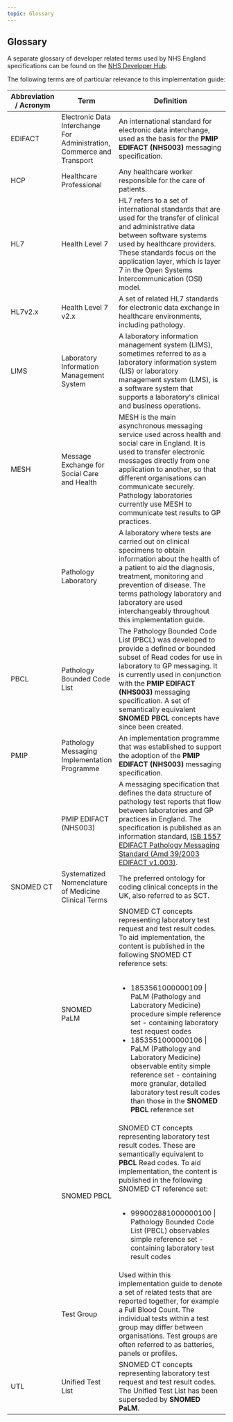 ```yaml
---
topic: Glossary
---
```

## Glossary
A separate glossary of developer related terms used by NHS England specifications can be found on the [NHS Developer Hub](https://digital.nhs.uk/developer/guides-and-documentation/glossary-of-developer-terms).

The following terms are of particular relevance to this implementation guide:

<table class="regular">
    <thead>
        <tr>
            <th width="10%">Abbreviation / Acronym</th>
            <th width="25%">Term</th>
            <th width="55%">Definition</th>
        </tr>
    </thead>
    <tbody>
        <tr>
            <td>EDIFACT</td>
            <td>Electronic Data Interchange For Administration, Commerce and Transport</td>
            <td>An international standard for electronic data interchange, used as the basis for the <b>PMIP EDIFACT (NHS003)</b> messaging specification.</td>
        </tr>
        <tr>
            <td>HCP</td>
            <td>Healthcare Professional</td>
            <td>Any healthcare worker responsible for the care of patients.</td>
        </tr>
        <tr>
            <td>HL7</td>
            <td>Health Level 7</td>
            <td>HL7 refers to a set of international standards that are used for the transfer of clinical and administrative data between software systems used by healthcare providers. These standards focus on the application layer, which is layer 7 in the Open Systems Intercommunication (OSI) model.</td>
        </tr>
        <tr>
            <td>HL7v2.x</td>
            <td>Health Level 7 v2.x</td>
            <td>A set of related HL7 standards for electronic data exchange in healthcare environments, including pathology.</td>
        </tr>
        <tr>
            <td>LIMS</td>
            <td>Laboratory Information Management System</td>
            <td>A laboratory information management system (LIMS), sometimes referred to as a laboratory information system (LIS) or laboratory management system (LMS), is a software system that supports a laboratory's clinical and business operations.</td>
        </tr>
        <tr>
            <td>MESH</td>
            <td>Message Exchange for Social Care and Health</td>
            <td>MESH is the main asynchronous messaging service used across health and social care in England. It is used to transfer electronic messages directly from one application to another, so that different organisations can communicate securely. Pathology laboratories currently use MESH to communicate test results to GP practices.</td>
        </tr>
        <tr>
            <td></td>
            <td>Pathology Laboratory</td>
            <td>A laboratory where tests are carried out on clinical specimens to obtain information about the health of a patient to aid the diagnosis, treatment, monitoring and prevention of disease. The terms pathology laboratory and laboratory are used interchangeably throughout this implementation guide.</td>
        </tr>
        <tr>
            <td>PBCL</td>
            <td>Pathology Bounded Code List</td>
            <td>The Pathology Bounded Code List (PBCL) was developed to provide a defined or bounded subset of Read codes for use in laboratory to GP messaging. It is currently used in conjunction with the <b>PMIP EDIFACT (NHS003)</b> messaging specification. A set of semantically equivalent <b>SNOMED PBCL</b> concepts have since been created.</td>
        </tr>
        <tr>
            <td>PMIP</td>
            <td>Pathology Messaging Implementation Programme</td>
            <td>An implementation programme that was established to support the adoption of the <b>PMIP EDIFACT (NHS003)</b> messaging specification.</td>
        </tr>
        <tr>
            <td></td>
            <td>PMIP EDIFACT (NHS003)</td>
            <td>A messaging specification that defines the data structure of pathology test reports that flow between laboratories and GP practices in England. The specification is published as an information standard, <a href="https://webarchive.nationalarchives.gov.uk/ukgwa/20150107154542/http:/www.isb.nhs.uk/documents/isb-1557">ISB 1557 EDIFACT Pathology Messaging Standard (Amd 39/2003 EDIFACT v1.003)</a>.</td>
        </tr>
        <tr>
            <td>SNOMED CT</td>
            <td>Systematized Nomenclature of Medicine Clinical Terms</td>
            <td>The preferred ontology for coding clinical concepts in the UK, also referred to as SCT.</td>
        </tr>
        <tr>
            <td></td>
            <td>SNOMED PaLM</td>
            <td>SNOMED CT concepts representing laboratory test request and test result codes. To aid implementation, the content is published in the following SNOMED CT reference sets:<br><br>
                <ul>
                    <li>1853561000000109 | PaLM (Pathology and Laboratory Medicine) procedure simple reference set - containing laboratory test request codes</li>
                    <li>1853551000000106 | PaLM (Pathology and Laboratory Medicine) observable entity simple reference set - containing more granular, detailed laboratory test result codes than those in the <b>SNOMED PBCL</b> reference set</li>
            </td>
        </tr>
        <tr>
            <td></td>
            <td>SNOMED PBCL</td>
            <td>SNOMED CT concepts representing laboratory test result codes. These are semantically equivalent to <b>PBCL</b> Read codes. To aid implementation, the content is published in the following SNOMED CT reference set:<br><br>
                <ul>
                    <li>999002881000000100 | Pathology Bounded Code List (PBCL) observables simple reference set - containing laboratory test result codes</li>
            </td>
        </tr>
        <tr>
            <td></td>
            <td>Test Group</td>
            <td>Used within this implementation guide to denote a set of related tests that are reported together, for example a Full Blood Count. The individual tests within a test group may differ between organisations. Test groups are often referred to as batteries, panels or profiles.</td>
        </tr>
        <tr>
            <td>UTL</td>
            <td>Unified Test List</td>
            <td>SNOMED CT concepts representing laboratory test request and test result codes. The Unified Test List has been superseded by <b>SNOMED PaLM</b>. </td>
        </tr>
    </tbody>
</table>